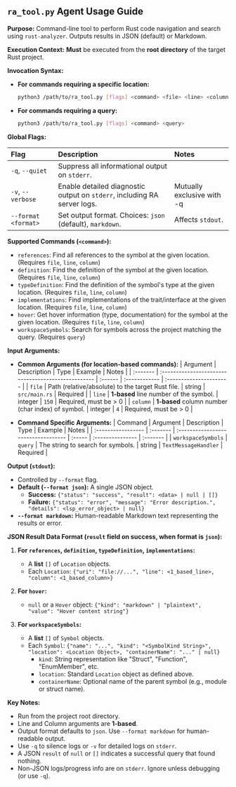 ## `ra_tool.py` Agent Usage Guide

**Purpose:** Command-line tool to perform Rust code navigation and search using `rust-analyzer`. Outputs results in JSON (default) or Markdown.

**Execution Context:** **Must** be executed from the **root directory** of the target Rust project.

**Invocation Syntax:**

*   **For commands requiring a specific location:**
    ```bash
    python3 /path/to/ra_tool.py [flags] <command> <file> <line> <column>
    ```
*   **For commands requiring a query:**
    ```bash
    python3 /path/to/ra_tool.py [flags] <command> <query>
    ```

**Global Flags:**

| Flag                 | Description                                                             | Notes                     |
| :------------------- | :---------------------------------------------------------------------- | :------------------------ |
| `-q`, `--quiet`      | Suppress all informational output on `stderr`.                          |                           |
| `-v`, `--verbose`    | Enable detailed diagnostic output on `stderr`, including RA server logs. | Mutually exclusive with -q |
| `--format <format>`  | Set output format. Choices: `json` (default), `markdown`.               | Affects `stdout`.         |

**Supported Commands (`<command>`):**

*   `references`: Find all references to the symbol at the given location. (Requires `file`, `line`, `column`)
*   `definition`: Find the definition of the symbol at the given location. (Requires `file`, `line`, `column`)
*   `typeDefinition`: Find the definition of the symbol's type at the given location. (Requires `file`, `line`, `column`)
*   `implementations`: Find implementations of the trait/interface at the given location. (Requires `file`, `line`, `column`)
*   `hover`: Get hover information (type, documentation) for the symbol at the given location. (Requires `file`, `line`, `column`)
*   `workspaceSymbols`: Search for symbols across the project matching the query. (Requires `query`)

**Input Arguments:**

*   **Common Arguments (for location-based commands):**
    | Argument | Description                                         | Type    | Example       | Notes                   |
    | :------- | :-------------------------------------------------- | :------ | :------------ | :---------------------- |
    | `file`   | Path (relative/absolute) to the target Rust file. | string  | `src/main.rs` | Required                |
    | `line`   | **1-based** line number of the symbol.            | integer | `150`         | Required, must be > 0   |
    | `column` | **1-based** column number (char index) of symbol. | integer | `4`           | Required, must be > 0   |

*   **Command Specific Arguments:**
    | Command            | Argument | Description                         | Type   | Example          | Notes    |
    | :----------------- | :------- | :---------------------------------- | :----- | :--------------- | :------- |
    | `workspaceSymbols` | `query`  | The string to search for symbols. | string | `TextMessageHandler` | Required |

**Output (`stdout`):**

*   Controlled by `--format` flag.
*   **Default (`--format json`):** A single JSON object.
    *   **Success:** `{"status": "success", "result": <data> | null | []}`
    *   **Failure:** `{"status": "error", "message": "Error description.", "details": <lsp_error_object> | null}`
*   **`--format markdown`:** Human-readable Markdown text representing the results or error.

**JSON Result Data Format (`result` field on success, when format is `json`):**

1.  **For `references`, `definition`, `typeDefinition`, `implementations`:**
    *   A **list** `[]` of `Location` objects.
    *   Each `Location`: `{"uri": "file://...", "line": <1_based_line>, "column": <1_based_column>}`

2.  **For `hover`:**
    *   `null` or a `Hover` object: `{"kind": "markdown" | "plaintext", "value": "Hover content string"}`

3.  **For `workspaceSymbols`:**
    *   A **list** `[]` of `Symbol` objects.
    *   Each `Symbol`: `{"name": "...", "kind": "<SymbolKind String>", "location": <Location Object>, "containerName": "..." | null}`
        *   `kind`: String representation like "Struct", "Function", "EnumMember", etc.
        *   `location`: Standard `Location` object as defined above.
        *   `containerName`: Optional name of the parent symbol (e.g., module or struct name).

**Key Notes:**

*   Run from the project root directory.
*   Line and Column arguments are **1-based**.
*   Output format defaults to `json`. Use `--format markdown` for human-readable output.
*   Use `-q` to silence logs or `-v` for detailed logs on `stderr`.
*   A JSON `result` of `null` or `[]` indicates a successful query that found nothing.
*   Non-JSON logs/progress info are on `stderr`. Ignore unless debugging (or use `-q`).
